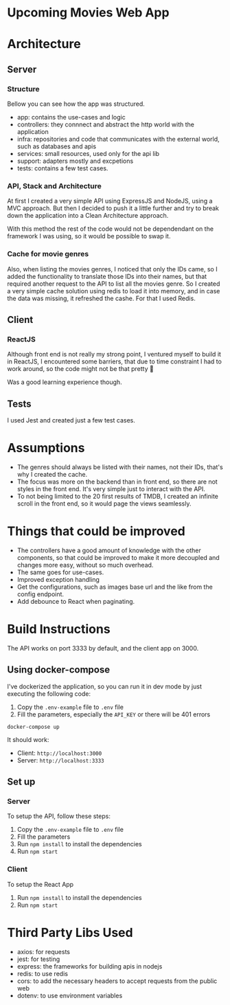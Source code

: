 # Upcoming Movies Web App

# Architecture

## Server

### Structure
Bellow you can see how the app was structured.

- app: contains the use-cases and logic
- controllers: they connnect and abstract the http world with the application
- infra: repositories and code that communicates with the external world, such as databases and apis
- services: small resources, used only for the api lib
- support: adapters mostly and excpetions
- tests: contains a few test cases.

### API, Stack and Architecture
At first I created a very simple API using ExpressJS and NodeJS, using a MVC approach. But then I decided to push it a little further and try to break down the application into a Clean Architecture approach.

With this method the rest of the code would not be dependendant on the framework I was using, so it would be possible to swap it.

### Cache for movie genres
Also, when listing the movies genres, I noticed that only the IDs came, so I added the functionality to translate those IDs into their names, but that required another request to the API to list all the movies genre. So I created a very simple cache solution using redis to load it into memory, and in case the data was missing, it refreshed the cashe. For that I used Redis.

## Client
### ReactJS
Although front end is not really my strong point, I ventured myself to build it in ReactJS, I encountered some barriers, that due to time constraint I had to work around, so the code might not be that pretty 😬

Was a good learning experience though.

## Tests
I used Jest and created just a few test cases.

# Assumptions

- The genres should always be listed with their names, not their IDs, that's why I created the cache.
- The focus was more on the backend than in front end, so there are not styles in the front end. It's very simple just to interact with the API.
- To not being limited to the 20 first results of TMDB, I created an infinite scroll in the front end, so it would page the views seamlessly.

# Things that could be improved

- The controllers have a good amount of knowledge with the other components, so that could be improved to make it more decoupled and changes more easy, without so much overhead.
- The same goes for use-cases.
- Improved exception handling
- Get the configurations, such as images base url and the like from the config endpoint.
- Add debounce to React when paginating.

# Build Instructions

The API works on port 3333 by default, and the client app on 3000.

## Using docker-compose
I've dockerized the application, so you can run it in dev mode by just executing the following code:

1. Copy the `.env-example` file to `.env` file
2. Fill the parameters, especially the `API_KEY` or there will be 401 errors

```
docker-compose up
```

It should work:
- Client: `http://localhost:3000`
- Server: `http://localhost:3333`

## Set up
### Server
To setup the API, follow these steps:
1. Copy the `.env-example` file to `.env` file
2. Fill the parameters
3. Run `npm install` to install the dependencies
4. Run `npm start`

### Client
To setup the React App
1. Run `npm install` to install the dependencies
2. Run `npm start`

# Third Party Libs Used

- axios: for requests
- jest: for testing
- express: the frameworks for building apis in nodejs
- redis: to use redis
- cors: to add the necessary headers to accept requests from the public web
- dotenv: to use environment variables
